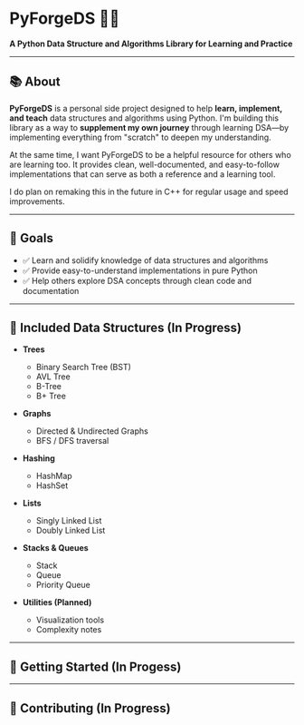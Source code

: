 # PyForgeDS 🔧🐍

**A Python Data Structure and Algorithms Library for Learning and Practice**

---

## 📚 About

**PyForgeDS** is a personal side project designed to help **learn, implement, and teach** data structures and algorithms using Python. I'm building this library as a way to **supplement my own journey** through learning DSA—by implementing everything from "scratch" to deepen my understanding.

At the same time, I want PyForgeDS to be a helpful resource for others who are learning too. It provides clean, well-documented, and easy-to-follow implementations that can serve as both a reference and a learning tool.

 I do plan on remaking this in the future in C++ for regular usage and speed improvements.

---

## 🎯 Goals

- ✅ Learn and solidify knowledge of data structures and algorithms
- ✅ Provide easy-to-understand implementations in pure Python
- ✅ Help others explore DSA concepts through clean code and documentation

---

## 🧱 Included Data Structures (In Progress)

- **Trees**
  - Binary Search Tree (BST)
  - AVL Tree
  - B-Tree
  - B+ Tree

- **Graphs**
  - Directed & Undirected Graphs
  - BFS / DFS traversal

- **Hashing**
  - HashMap
  - HashSet

- **Lists**
  - Singly Linked List
  - Doubly Linked List

- **Stacks & Queues**
  - Stack
  - Queue
  - Priority Queue

- **Utilities (Planned)**
  - Visualization tools
  - Complexity notes

---

## 🚀 Getting Started (In Progess)

---

## 🤝 Contributing (In Progress)

